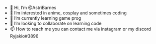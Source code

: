 - 👋 Hi, I’m @AstriBarnes
- 👀 I’m interested in anime, cosplay and sometimes coding
- 🌱 I’m currently learning game prog
- 💞️ I’m looking to collaborate on learning code
- 📫 How to reach me you can contact me via instagram or my discord Ryjakio#3896

<!---
AstriBarnes/AstriBarnes is a ✨ special ✨ repository because its `README.md` (this file) appears on your GitHub profile.
You can click the Preview link to take a look at your changes.
--->
